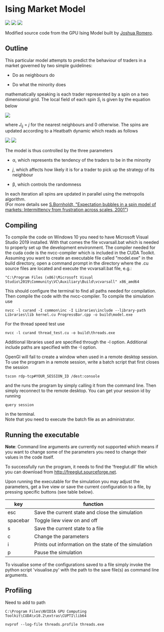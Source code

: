 # Ising Market Model

<img src="https://img.shields.io/github/issues/kenokrieger/marketModel"> <img src="https://img.shields.io/github/commit-activity/m/kenokrieger/marketModel">
<img src="http://qmpy.org/badges/license.svg">

Modified source code from the GPU Ising Model built by
<a href="https://github.com/romerojosh">Joshua Romero</a>.

## Outline

This particular model attempts to predict the behaviour of traders in a market
governed by two simple guidelines:

- Do as neighbours do

- Do what the minority does

mathematically speaking is each trader represented by a spin on a two dimensional
grid. The local field of each spin *S*<sub>i</sub> is given by the equation below

<img src="https://render.githubusercontent.com/render/math?math=h_i(t) = \sum_{j = 1}^N J_{ij} S_j - \alpha S_i \left| \frac{1}{N} \sum_{j = 1}^N S_j \right|">

where *J*<sub>ij</sub> = *j* for the nearest neighbours and 0 otherwise. The spins
are updated according to a Heatbath dynamic which reads as follows

<img src="https://render.githubusercontent.com/render/math?math=S_i(t %2B 1) = %2B 1 \quad \mathrm{with} \quad p = \frac{1}{1 %2B \exp(-2\beta h_i(t))}">
<img src="https://render.githubusercontent.com/render/math?math=S_i(t %2B 1) = -1 \quad \mathrm{with} \quad 1 - p">

The model is thus controlled by the three parameters

- &alpha;, which represents the tendency of the traders to be in the minority

- *j*, which affects how likely it is for a trader to pick up the strategy of its neighbour

- &beta;, which controls the randomness

In each iteration all spins are updated in parallel using the metropolis
algorithm. </br>
(For more details see <a href="https://arxiv.org/pdf/cond-mat/0105224.pdf">
S.Bornholdt, "Expectation bubbles in a spin model of markets: Intermittency from
frustration across scales, 2001"</a>)

## Compiling

To compile the code on Windows 10 you need to have Microsoft Visual Studio
2019 installed. With that comes the file vcvarsall.bat which is needed to
properly set up the development environment. The compiler needed for the cuda
code is the nvcc-compiler which is included in the CUDA Toolkit.
Assuming you want to create an executable file called "model.exe" in the build
directory, open a command prompt in the directory where the .cu source files are
located and execute the vcvarsall.bat file, e.g.:

```terminal
"C:\Program Files (x86)\Microsoft Visual Studio\2019\Community\VC\Auxiliary\Build\vcvarsall" x86_amd64
```

This should configure the terminal to find all paths needed for compilation.
Then compile the code with the nvcc-compiler. To compile the simulation use

```terminal
nvcc -l curand -I common\inc -I Libraries\include --library-path Libraries\lib kernel.cu ProgressBar.cpp -o build\model.exe
```

For the thread speed test use

```terminal
nvcc -l curand thread_test.cu -o build\threads.exe
```

Additional libraries used are specified through the -l option. Additional include
paths are specified with the -I option.

OpenGl will fail to create a window when used in a remote desktop session. To
use the program in a remote session, write a batch script that first closes the
session

```terminal
tscon rdp-tcp#YOUR_SESSION_ID /dest:console
```

and the runs the program by simply calling it from the command line. Then simply reconnect to the remote desktop.
You can get your session id by running

```terminal
query session
```

in the terminal. </br>
Note that you need to execute the batch file as an administrator.

## Running the executable

**Note**: Command line arguments are currently not supported which means if you want
to change some of the parameters you need to change their values in the code itself.</br>

To successfully run the program, it needs to find the 'freeglut.dll' file which
you can download from http://freeglut.sourceforge.net. <br/>

Upon running the executable for the simulation you may adjust the parameters, get a live
view or save the current configuration to a file, by pressing specific buttons (see table below).

| key      | function                                              |
|----------|-------------------------------------------------------|
| esc      | Save the current state and close the simulation       |
| spacebar | Toggle liew view on and off                           |
| s        | Save the current state to a file                      |
| c        | Change the parameters                                 |
| i        | Prints out information on the state of the simulation |
| p        | Pause the simulation                                  |

To visualise some of the configurations saved to a file simply invoke the
python script 'visualise.py' with the path to the save file(s) as command line
arguments.

## Profiling

Need to add to path

```terminal
C:\Program Files\NVIDIA GPU Computing Toolkit\CUDA\v10.2\extras\CUPTI\lib64
```

```terminal
nvprof --log-file threads.profile threads.exe
```
